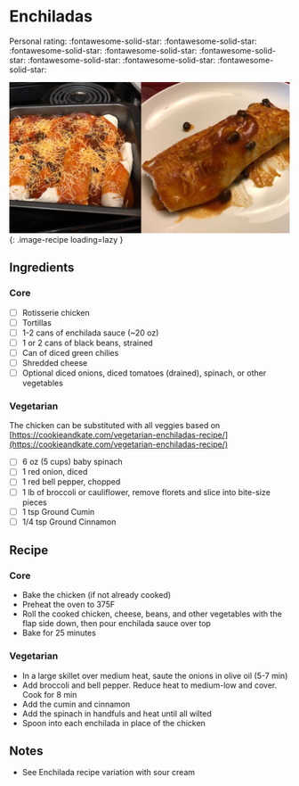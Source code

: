 # Enchiladas

<!-- {cts} rating=5; (User can specify rating on scale of 1-5) -->

Personal rating: :fontawesome-solid-star: :fontawesome-solid-star: :fontawesome-solid-star: :fontawesome-solid-star: :fontawesome-solid-star: :fontawesome-solid-star: :fontawesome-solid-star: :fontawesome-solid-star:

<!-- {cte} -->

<!-- {cts} name_image=enchiladas.jpg; (User can specify image name) -->

![enchiladas.jpg](./enchiladas.jpg){: .image-recipe loading=lazy }

<!-- {cte} -->

## Ingredients

### Core

- [ ] Rotisserie chicken
- [ ] Tortillas
- [ ] 1-2 cans of enchilada sauce (~20 oz)
- [ ] 1 or 2 cans of black beans, strained
- [ ] Can of diced green chilies
- [ ] Shredded cheese
- [ ] Optional diced onions, diced tomatoes (drained), spinach, or other vegetables

### Vegetarian

The chicken can be substituted with all veggies based on [https://cookieandkate.com/vegetarian-enchiladas-recipe/](https://cookieandkate.com/vegetarian-enchiladas-recipe/)

- [ ] 6 oz (5 cups) baby spinach
- [ ] 1 red onion, diced
- [ ] 1 red bell pepper, chopped
- [ ] 1 lb of broccoli or cauliflower, remove florets and slice into bite-size pieces
- [ ] 1 tsp Ground Cumin
- [ ] 1/4 tsp Ground Cinnamon

## Recipe

### Core

- Bake the chicken (if not already cooked)
- Preheat the oven to 375F
- Roll the cooked chicken, cheese, beans, and other vegetables with the flap side down, then pour enchilada sauce over top
- Bake for 25 minutes

### Vegetarian

- In a large skillet over medium heat, saute the onions in olive oil (5-7 min)
- Add broccoli and bell pepper. Reduce heat to medium-low and cover. Cook for 8 min
- Add the cumin and cinnamon
- Add the spinach in handfuls and heat until all wilted
- Spoon into each enchilada in place of the chicken

## Notes

- See Enchilada recipe variation with sour cream

